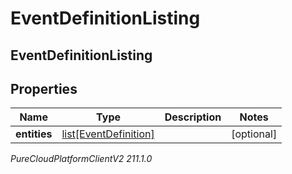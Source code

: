 # EventDefinitionListing

## EventDefinitionListing

## Properties

|Name | Type | Description | Notes|
|------------ | ------------- | ------------- | -------------|
| **entities** | [list[EventDefinition]](EventDefinition) |  | [optional] |



_PureCloudPlatformClientV2 211.1.0_
